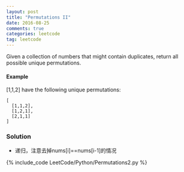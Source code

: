 ```yaml
---
layout: post
title: "Permutations II"
date: 2016-08-25
comments: true
categories: leetcode
tag: leetcode
---
```




Given a collection of numbers that might contain duplicates, return all possible unique permutations.

#### Example
[1,1,2] have the following unique permutations:
```
[
  [1,1,2],
  [1,2,1],
  [2,1,1]
]
```
<!--more-->
### Solution
* 递归，注意去掉nums[i]==nums[i-1]的情况

{% include_code LeetCode/Python/Permutations2.py %}
